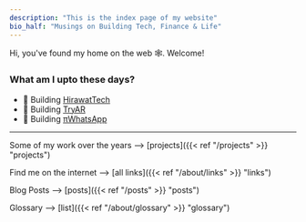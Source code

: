 ```yaml
---
description: "This is the index page of my website"
bio_half: "Musings on Building Tech, Finance & Life"
---
```


Hi, you've found my home on the web 🕸. Welcome!

### What am I upto these days?

- 🌿 Building [HirawatTech](https://tech.hirawat.in)
- 🌱 Building [TryAR](https://tech.hirawat.in/products/tryar.html)
- 🌱 Building [πWhatsApp](https://tech.hirawat.in/products/piwhatsapp.html)

---

Some of my work over the years --> [projects]({{< ref "/projects" >}} "projects")

Find me on the internet --> [all links]({{< ref "/about/links" >}} "links")

Blog Posts --> [posts]({{< ref "/posts" >}} "posts")

Glossary --> [list]({{< ref "/about/glossary" >}} "glossary")

